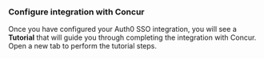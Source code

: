 ### Configure integration with Concur

Once you have configured your Auth0 SSO integration, you will see a **Tutorial** that will guide you through completing the integration with Concur. Open a new tab to perform the tutorial steps.
